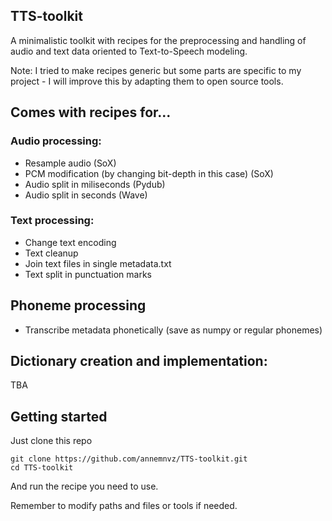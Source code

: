 ## TTS-toolkit
A minimalistic toolkit with recipes for the preprocessing and handling of audio and text data oriented to Text-to-Speech modeling. 

Note: I tried to make recipes generic but some parts are specific to my project - I will improve this by adapting them to open source tools.

## Comes with recipes for...
### Audio processing:
- Resample audio (SoX)
- PCM modification (by changing bit-depth in this case) (SoX)
- Audio split in miliseconds (Pydub)
- Audio split in seconds (Wave)

### Text processing:
- Change text encoding
- Text cleanup 
- Join text files in single metadata.txt
- Text split in punctuation marks 

## Phoneme processing
- Transcribe metadata phonetically (save as numpy or regular phonemes)

## Dictionary creation and implementation:
TBA

## Getting started

Just clone this repo

```
git clone https://github.com/annemnvz/TTS-toolkit.git
cd TTS-toolkit
```

And run the recipe you need to use. 

Remember to modify paths and files or tools if needed.